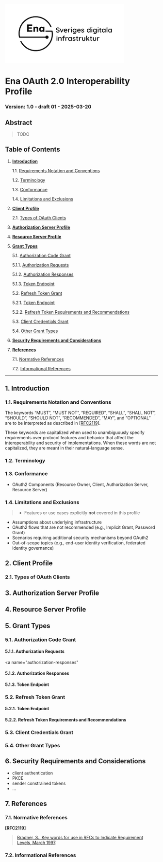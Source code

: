 ![Logo](images/ena-logo.png)

# Ena OAuth 2.0 Interoperability Profile

### Version: 1.0 - draft 01 - 2025-03-20

## Abstract

> TODO

## Table of Contents

1. [**Introduction**](#introduction)

    1.1. [Requirements Notation and Conventions](#requirements-notation-and-conventions)
    
    1.2. [Terminology](#terminology)

    1.3. [Conformance](#conformance)

    1.4. [Limitations and Exclusions](#limitations-and-exclusions)

2. [**Client Profile**](#client_profile)

    2.1. [Types of OAuth Clients](#types-of-oauth-clients)

3. [**Authorization Server Profile**](#authorization-server-profile)

4. [**Resource Server Profile**](#resource-server-profile)

5. [**Grant Types**](#grant-types)

    5.1. [Authorization Code Grant](#authorization-code-grant)

    5.1.1. [Authorization Requests](#authorization-requests)

    5.1.2. [Authorization Responses](#authorization-responses)

    5.1.3. [Token Endpoint](#acg-token-endpoint)

    5.2. [Refresh Token Grant](#refresh-token-grant)

    5.2.1. [Token Endpoint](#rtg-token-endpoint)

    5.2.2. [Refresh Token Requirements and Recommendations](#refresh-token-requirements-and-recommendations)

    5.3. [Client Credentials Grant](#client-credentials-grant)

    5.4. [Other Grant Types](#other-grant-types)

6. [**Security Requirements and Considerations**](#security-requirements-and-considerations)

7. [**References**](#references)

    7.1. [Normative References](#normative-references)

    7.2. [Informational References](#informational-references)

---

<a name="introduction"></a>
## 1. Introduction

<a name="requirements-notation-and-conventions"></a>
### 1.1. Requirements Notation and Conventions

The keywords “MUST”, “MUST NOT”, “REQUIRED”, “SHALL”, “SHALL NOT”, “SHOULD”, “SHOULD NOT”, “RECOMMENDED”, “MAY”, and “OPTIONAL” are to be interpreted as described in \[[RFC2119](#rfc2119)\].

These keywords are capitalized when used to unambiguously specify requirements over protocol features and behavior that affect the interoperability and security of implementations. When these words are not capitalized, they are meant in their natural-language sense.

<a name="terminology"></a>
### 1.2. Terminology

<a name="conformance"></a>
### 1.3. Conformance

- OAuth2 Components (Resource Owner, Client, Authorization Server, Resource Server)

<a name="limitations-and-exclusions"></a>
### 1.4. Limitations and Exclusions

> - Features or use cases explicitly **not** covered in this profile  
- Assumptions about underlying infrastructure
- OAuth2 flows that are not recommended (e.g., Implicit Grant, Password Grant)  
- Scenarios requiring additional security mechanisms beyond OAuth2  
- Out-of-scope topics (e.g., end-user identity verification, federated identity governance)  

<a name="client_profile"></a>
## 2. Client Profile

<a name="types-of-oauth-clients"></a>
### 2.1. Types of OAuth Clients

<a name="authorization-server-profile"></a>
## 3. Authorization Server Profile

<a name="resource-server-profile"></a>
## 4. Resource Server Profile

<a name="grant-types"></a>
## 5. Grant Types

<a name="authorization-code-grant"></a>
### 5.1. Authorization Code Grant

<a name="authorization-requests"></a>
#### 5.1.1. Authorization Requests

<a name="authorization-responses"</a>
#### 5.1.2. Authorization Responses

<a name="acg-token-endpoint"></a>
#### 5.1.3. Token Endpoint

<a name="refresh-token-grant"></a>
### 5.2. Refresh Token Grant

<a name="rtg-token-endpoint"></a>
#### 5.2.1. Token Endpoint

<a name="refresh-token-requirements-and-recommendations"></a>
#### 5.2.2. Refresh Token Requirements and Recommendations

<a name="client-credentials-grant"></a>
### 5.3. Client Credentials Grant

<a name="other-grant-types"></a>
### 5.4. Other Grant Types

<a name="security-requirements-and-considerations"></a>
## 6. Security Requirements and Considerations

- client authentication
- PKCE
- sender constrained tokens
- ...

<a name="references"></a>
## 7. References

<a name="normative-references"></a>
### 7.1. Normative References

<a name="rfc2119"></a>
**\[RFC2119\]**
> [Bradner, S., Key words for use in RFCs to Indicate Requirement Levels, March 1997](https://www.ietf.org/rfc/rfc2119.txt).

<a name="informational-references"></a>
### 7.2. Informational References
